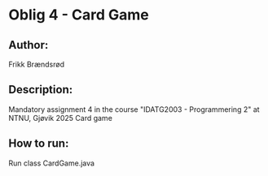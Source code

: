 # Oblig 4 - Card Game

## Author: 
Frikk Brændsrød

## Description:
Mandatory assignment 4 in the course "IDATG2003 - Programmering 2" at NTNU, Gjøvik 2025
Card game

## How to run:
Run class CardGame.java